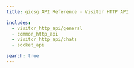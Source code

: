 ```yaml
---
title: giosg API Reference - Visitor HTTP API

includes:
  - visitor_http_api/general
  - common_http_api
  - visitor_http_api/chats
  - socket_api

search: true
---
```

